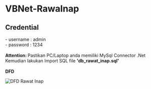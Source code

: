 # VBNet-RawaInap
<H2> Credential </H2>
- username : admin </br>
- password : 1234

</br>
</br>
<b> Attention: </b>
Pastikan PC/Laptop anda memiliki MySql Connector .Net </br>
Kemudian lakukan Import SQL file <b> 'db_rawat_inap.sql' </b>

</br>
</br>
<b> DFD </b>

![DFD Rawat Inap](https://user-images.githubusercontent.com/91114367/190912388-eb8ef13f-6d78-4302-a8f3-26d022a691a7.png)
